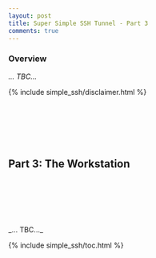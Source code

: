 ```yaml
---
layout: post
title: Super Simple SSH Tunnel - Part 3
comments: true
---
```



### Overview

_... TBC..._

{% include simple_ssh/disclaimer.html %}

<p>&nbsp;</p>
<p>&nbsp;</p>
<p>&nbsp;</p>


## Part 3: The Workstation



<p>&nbsp;</p>
<p>&nbsp;</p>
<p>&nbsp;</p>
_... TBC..._

{% include simple_ssh/toc.html %}